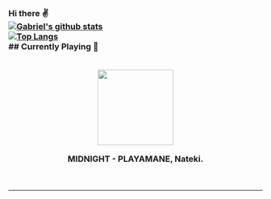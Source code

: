 ### Hi there :v: <br>[![Gabriel's github stats](https://github-readme-stats.vercel.app/api?username=gajalves&show_icons=true&theme=dark)](https://github.com/anuraghazra/github-readme-stats)<br>[![Top Langs](https://github-readme-stats.vercel.app/api/top-langs/?username=gajalves&layout=compact&theme=dark)](https://github.com/anuraghazra/github-readme-stats)<br> ## Currently Playing :musical_note: <br><p align="center"><br><img width="150" src="https://i.scdn.co/image/ab67616d0000b27317a08c20deadefc069016642"></p><p align="center"> MIDNIGHT - PLAYAMANE, Nateki. </p><br> 
---
